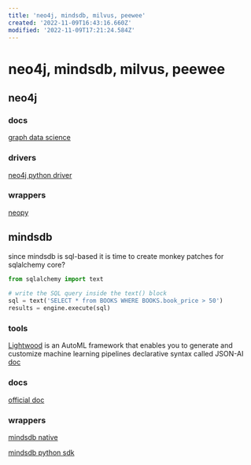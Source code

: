 ```yaml
---
title: 'neo4j, mindsdb, milvus, peewee'
created: '2022-11-09T16:43:16.660Z'
modified: '2022-11-09T17:21:24.584Z'
---
```


# neo4j, mindsdb, milvus, peewee

## neo4j

### docs

[graph data science](https://neo4j.com/docs/graph-data-science/current/operations-reference/algorithm-references/)

### drivers

[neo4j python driver](https://github.com/neo4j/neo4j-python-driver)

### wrappers

[neopy](https://github.com/pawamoy/neopy)

## mindsdb

since mindsdb is sql-based it is time to create monkey patches for sqlalchemy core?

```python
from sqlalchemy import text
  
# write the SQL query inside the text() block
sql = text('SELECT * from BOOKS WHERE BOOKS.book_price > 50')
results = engine.execute(sql)
```

### tools

[Lightwood](https://github.com/mindsdb/lightwood) is an AutoML framework that enables you to generate and customize machine learning pipelines declarative syntax called JSON-AI [doc](https://lightwood.io/)

### docs

[official doc](https://docs.mindsdb.com/)

### wrappers

[mindsdb native](https://github.com/mindsdb/mindsdb_native)

[mindsdb python sdk](https://github.com/mindsdb/mindsdb_python_sdk)
